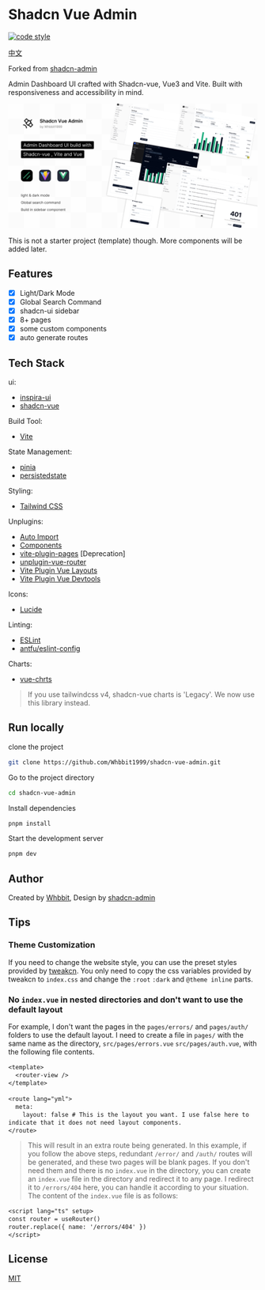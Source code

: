 # Shadcn Vue Admin

[![code style](https://antfu.me/badge-code-style.svg)](https://github.com/antfu/eslint-config)

[中文](./README-CN.md)

Forked from [shadcn-admin](https://github.com/satnaing/shadcn-admin)

Admin Dashboard UI crafted with Shadcn-vue, Vue3 and Vite. Built with responsiveness and accessibility in mind.

![cover](public/shadcn-vue-admin.png)

This is not a starter project (template) though. More components will be added later.

## Features
- [x] Light/Dark Mode
- [x] Global Search Command
- [x] shadcn-ui sidebar
- [x] 8+ pages
- [x] some custom components
- [x] auto generate routes

## Tech Stack
ui:
  - [inspira-ui](https://inspira-ui.com/components/box-reveal)
  - [shadcn-vue](https://www.shadcn-vue.com)

Build Tool:
  - [Vite](https://cn.vitejs.dev/)

State Management:
  - [pinia](https://pinia.vuejs.org/api/pinia/)
  - [persistedstate](https://prazdevs.github.io/pinia-plugin-persistedstate/guide/limitations.html)

Styling:
  - [Tailwind CSS](https://tailwindcss.com/)

Unplugins:
  - [Auto Import](https://github.com/antfu/unplugin-auto-import)
  - [Components](https://github.com/antfu/unplugin-vue-components)
  - [vite-plugin-pages](https://github.com/hannoeru/vite-plugin-pages) [Deprecation]
  - [unplugin-vue-router](https://github.com/posva/unplugin-vue-router)
  - [Vite Plugin Vue Layouts](https://github.com/JohnCampionJr/vite-plugin-vue-layouts)
  - [Vite Plugin Vue Devtools](https://github.com/webfansplz/vite-plugin-vue-devtools)

Icons:
  - [Lucide](https://lucide.dev/)

Linting:
  - [ESLint](https://eslint.org/)
  - [antfu/eslint-config](https://github.com/antfu/eslint-config)

Charts:
  - [vue-chrts](https://github.com/dennisadriaans/vue-chrts)
> If you use tailwindcss v4, shadcn-vue charts is 'Legacy'. We now use this library instead.

## Run locally
clone the project
```bash
git clone https://github.com/Whbbit1999/shadcn-vue-admin.git
```

Go to the project directory
```bash
cd shadcn-vue-admin
```

Install dependencies
```bash
pnpm install
```

Start the development server
```bash
pnpm dev
```

## Author
Created by [Whbbit](https://github.com/Whbbit1999), Design by [shadcn-admin](https://github.com/satnaing/shadcn-admin)

## Tips

### Theme Customization
If you need to change the website style, you can use the preset styles provided by [tweakcn](https://tweakcn.com/editor/theme). You only need to copy the css variables provided by tweakcn to `index.css` and change the `:root` `:dark` and `@theme inline` parts.

### No `index.vue` in nested directories and don't want to use the default layout
For example, I don't want the pages in the `pages/errors/` and `pages/auth/` folders to use the default layout. I need to create a file in `pages/` with the same name as the directory, `src/pages/errors.vue` `src/pages/auth.vue`, with the following file contents.
```vue
<template>
  <router-view />
</template>

<route lang="yml">
  meta:
    layout: false # This is the layout you want. I use false here to indicate that it does not need layout components.
</route>
```

> This will result in an extra route being generated. In this example, if you follow the above steps, redundant `/error/` and `/auth/` routes will be generated, and these two pages will be blank pages.
> If you don't need them and there is no `index.vue` in the directory, you can create an `index.vue` file in the directory and redirect it to any page.
> I redirect it to `/errors/404` here, you can handle it according to your situation. The content of the `index.vue` file is as follows:
```vue
<script lang="ts" setup>
const router = useRouter()
router.replace({ name: '/errors/404' })
</script>
```

## License
[MIT](https://github.com/Whbbit1999/shadcn-vue-admin/blob/main/LICENSE)
